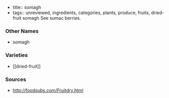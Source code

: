 - title:: somagh
- tags:: unreviewed, ingredients, categories, plants, produce, fruits, dried-fruit
somagh See sumac berries.

### Other Names

* somagh

### Varieties

* [[dried-fruit]]

### Sources
* http://foodsubs.com/Fruitdry.html
